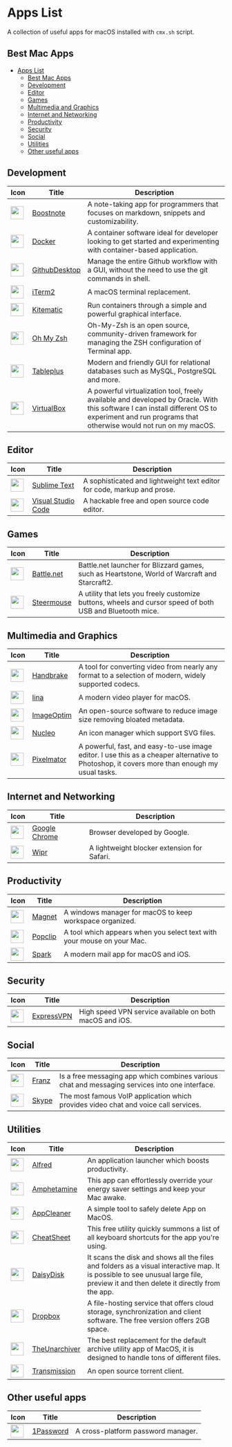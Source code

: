 # Apps List

A collection of useful apps for macOS installed with `cmx.sh` script.

## Best Mac Apps

- [Apps List](#apps-list)
  - [Best Mac Apps](#best-mac-apps)
  - [Development](#development)
  - [Editor](#editor)
  - [Games](#games)
  - [Multimedia and Graphics](#multimedia-and-graphics)
  - [Internet and Networking](#internet-and-networking)
  - [Productivity](#productivity)
  - [Security](#security)
  - [Social](#social)
  - [Utilities](#utilities)
  - [Other useful apps](#other-useful-apps)

## Development

| Icon                                                                                                                                    | Title                                       | Description                                                                                                                                                                                      |
| --------------------------------------------------------------------------------------------------------------------------------------- | ------------------------------------------- | ------------------------------------------------------------------------------------------------------------------------------------------------------------------------------------------------ |
| <img src="https://raw.githubusercontent.com/MarioCatuogno/Clean-MacOS-X/master/img/icon_boostnote.png" width="30" align="middle" />     | [Boostnote](https://boostnote.io)           | A note-taking app for programmers that focuses on markdown, snippets and customizability.                                                                                                        |
| <img src="https://raw.githubusercontent.com/MarioCatuogno/Clean-MacOS-X/master/img/icon_docker.png" width="30" align="middle" />        | [Docker](https://www.docker.com)            | A container software ideal for developer looking to get started and experimenting with container-based application.                                                                              |
| <img src="https://raw.githubusercontent.com/MarioCatuogno/Clean-MacOS-X/master/img/icon_githubdesktop.png" width="30" align="middle" /> | [GithubDesktop](https://desktop.github.com) | Manage the entire Github workflow with a GUI, without the need to use the git commands in shell.                                                                                                 |
| <img src="https://raw.githubusercontent.com/MarioCatuogno/Clean-MacOS-X/master/img/icon_iterm2.png" width="30" align="middle" />        | [iTerm2](https://www.iterm2.com)            | A macOS terminal replacement.                                                                                                                                                                    |
| <img src="https://raw.githubusercontent.com/MarioCatuogno/Clean-MacOS-X/master/img/icon_kitematic.png" width="30" align="middle" />     | [Kitematic](https://kitematic.com)          | Run containers through a simple and powerful graphical interface.                                                                                                                                |
| <img src="https://raw.githubusercontent.com/MarioCatuogno/Clean-macOS/master/img/icon_ohmyzsh.png" width="30" align="middle" />         | [Oh My Zsh](http://ohmyz.sh)                | Oh-My-Zsh is an open source, community-driven framework for managing the ZSH configuration of Terminal app.                                                                                      |
| <img src="https://raw.githubusercontent.com/MarioCatuogno/Clean-macOS/master/img/icon_tableplus.png" width="30" align="middle" />       | [Tableplus](https://tableplus.io)           | Modern and friendly GUI for relational databases such as MySQL, PostgreSQL and more.                                                                                                             |
| <img src="https://raw.githubusercontent.com/MarioCatuogno/Clean-MacOS-X/master/img/icon_virtualbox.png" width="30" align="middle"/>     | [VirtualBox](https://www.virtualbox.org)    | A powerful virtualization tool, freely available and developed by Oracle. With this software I can install different OS to experiment and run programs that otherwise would not run on my macOS. |

## Editor

| Icon                                                                                                                                  | Title                                               | Description                                                             |
| ------------------------------------------------------------------------------------------------------------------------------------- | --------------------------------------------------- | ----------------------------------------------------------------------- |
| <img src="https://raw.githubusercontent.com/MarioCatuogno/Clean-MacOS-X/master/img/icon_sublimetext.png" width="30" align="middle" /> | [Sublime Text](https://www.sublimetext.com)         | A sophisticated and lightweight text editor for code, markup and prose. |
| <img src="https://raw.githubusercontent.com/MarioCatuogno/Clean-MacOS-X/master/img/icon_vscode.png" width="30" align="middle" />      | [Visual Studio Code](https://code.visualstudio.com) | A hackable free and open source code editor.                            |

## Games

| Icon                                                                                                                               | Title                                            | Description                                                                                               |
| ---------------------------------------------------------------------------------------------------------------------------------- | ------------------------------------------------ | --------------------------------------------------------------------------------------------------------- |
| <img src="https://raw.githubusercontent.com/MarioCatuogno/Clean-macOS/master/img/icon_battlenet.png" width="30" align="middle" />  | [Battle.net](http://eu.battle.net/en/)           | Battle.net launcher for Blizzard games, such as Heartstone, World of Warcraft and Starcraft2.             |
| <img src="https://raw.githubusercontent.com/MarioCatuogno/Clean-macOS/master/img/icon_steermouse.png" width="30" align="middle" /> | [Steermouse](http://plentycom.jp/en/steermouse/) | A utility that lets you freely customize buttons, wheels and cursor speed of both USB and Bluetooth mice. |

## Multimedia and Graphics

| Icon                                                                                                                                 | Title                                        | Description                                                                                                                                  |
| ------------------------------------------------------------------------------------------------------------------------------------ | -------------------------------------------- | -------------------------------------------------------------------------------------------------------------------------------------------- |
| <img src="https://raw.githubusercontent.com/MarioCatuogno/Clean-MacOS-X/master/img/icon_handbrake.png" width="30" align="middle" />  | [Handbrake](https://handbrake.fr)            | A tool for converting video from nearly any format to a selection of modern, widely supported codecs.                                        |
| <img src="https://raw.githubusercontent.com/MarioCatuogno/Clean-MacOS-X/master/img/icon_iina.png" width="30" align="middle" />       | [Iina](https://lhc70000.github.io/iina/)     | A modern video player for macOS.                                                                                                             |
| <img src="https://raw.githubusercontent.com/MarioCatuogno/Clean-MacOS-X/master/img/icon_imageoptim.png" width="30" align="middle" /> | [ImageOptim](https://imageoptim.com/mac)     | An open-source software to reduce image size removing bloated metadata.                                                                      |
| <img src="https://raw.githubusercontent.com/MarioCatuogno/Clean-MacOS-X/master/img/icon_nucleo.png" width="30" align="middle" />     | [Nucleo](https://nucleoapp.com/application)  | An icon manager which support SVG files.                                                                                                     |
| <img src="https://raw.githubusercontent.com/MarioCatuogno/Clean-MacOS-X/master/img/icon_pixelmator.png" width="30" align="middle" /> | [Pixelmator](http://www.pixelmator.com/mac/) | A powerful, fast, and easy-to-use image editor. I use this as a cheaper alternative to Photoshop, it covers more than enough my usual tasks. |

## Internet and Networking

| Icon                                                                                                                             | Title                                                     | Description                                 |
| -------------------------------------------------------------------------------------------------------------------------------- | --------------------------------------------------------- | ------------------------------------------- |
| <img src="https://raw.githubusercontent.com/MarioCatuogno/Clean-MacOS-X/master/img/icon_chrome.png" width="30" align="middle" /> | [Google Chrome](https://www.google.com/chrome/)           | Browser developed by Google.                |
| <img src="https://raw.githubusercontent.com/MarioCatuogno/Clean-MacOS-X/master/img/icon_wipr.png" width="30" align="middle" />   | [Wipr](https://itunes.apple.com/it/app/wipr/id1320666476) | A lightweight blocker extension for Safari. |

## Productivity

| Icon                                                                                                                           | Title                                     | Description                                                            |
| ------------------------------------------------------------------------------------------------------------------------------ | ----------------------------------------- | ---------------------------------------------------------------------- |
| <img src="https://raw.githubusercontent.com/MarioCatuogno/Clean-macOS/master/img/icon_magnet.png" width="30" align="middle" /> | [Magnet](http://magnet.crowdcafe.com)     | A windows manager for macOS to keep workspace organized.               |
| <img src="https://raw.githubusercontent.com/MarioCatuogno/Clean-macOS/master/img/icon_magnet.png" width="30" align="middle" /> | [Popclip](https://pilotmoon.com/popclip/) | A tool which appears when you select text with your mouse on your Mac. |
| <img src="https://raw.githubusercontent.com/MarioCatuogno/Clean-macOS/master/img/icon_spark.png" width="30" align="middle" />  | [Spark](https://sparkmailapp.com/it)      | A modern mail app for macOS and iOS.                                   |

## Security

| Icon                                                                                                                               | Title                                    | Description                                             |
| ---------------------------------------------------------------------------------------------------------------------------------- | ---------------------------------------- | ------------------------------------------------------- |
| <img src="https://raw.githubusercontent.com/MarioCatuogno/Clean-macOS/master/img/icon_expressvpn.png" width="30" align="middle" /> | [ExpressVPN](https://www.expressvpn.com) | High speed VPN service available on both macOS and iOS. |

## Social

| Icon                                                                                                                          | Title                         | Description                                                                                    |
| ----------------------------------------------------------------------------------------------------------------------------- | ----------------------------- | ---------------------------------------------------------------------------------------------- |
| <img src="https://raw.githubusercontent.com/MarioCatuogno/Clean-macOS/master/img/icon_franz.png" width="30" align="middle" /> | [Franz](http://meetfranz.com) | Is a free messaging app which combines various chat and messaging services into one interface. |
| <img src="https://raw.githubusercontent.com/MarioCatuogno/Clean-macOS/master/img/icon_skype.png" width="30" align="middle" /> | [Skype](https://skype.com)    | The most famous VoIP application which provides video chat and voice call services.            |

## Utilities

| Icon                                                                                                                                    | Title                                                                        | Description                                                                                                                                                                       |
| --------------------------------------------------------------------------------------------------------------------------------------- | ---------------------------------------------------------------------------- | --------------------------------------------------------------------------------------------------------------------------------------------------------------------------------- |
| <img src="https://raw.githubusercontent.com/MarioCatuogno/Clean-MacOS-X/master/img/icon_alfred.png" width="30" align="middle" />        | [Alfred](https://www.alfredapp.com)                                          | An application launcher which boosts productivity.                                                                                                                                |
| <img src="https://raw.githubusercontent.com/MarioCatuogno/Clean-MacOS-X/master/img/icon_amphetamine.png" width="30" align="middle" />   | [Amphetamine](https://itunes.apple.com/it/app/amphetamine/id937984704?mt=12) | This app can effortlessly override your energy saver settings and keep your Mac awake.                                                                                            |
| <img src="https://raw.githubusercontent.com/MarioCatuogno/Clean-MacOS-X/master/img/icon_appcleaner.png" width="30" align="middle" />    | [AppCleaner](https://freemacsoft.net/appcleaner/)                            | A simple tool to safely delete App on MacOS.                                                                                                                                      |
| <img src="https://raw.githubusercontent.com/MarioCatuogno/Clean-macOS/master/img/icon_cheatsheet.png" width="30" align="middle" />      | [CheatSheet](https://www.mediaatelier.com/CheatSheet/)                       | This free utility quickly summons a list of all keyboard shortcuts for the app you're using.                                                                                      |
| <img src="https://raw.githubusercontent.com/MarioCatuogno/Clean-MacOS-X/master/img/icon_daisydisk.png" width="30" align="middle" />     | [DaisyDisk](https://daisydiskapp.com)                                        | It scans the disk and shows all the files and folders as a visual interactive map. It is possible to see unusual large file, preview it and then delete it directly from the app. |
| <img src="https://raw.githubusercontent.com/MarioCatuogno/Clean-MacOS-X/master/img/icon_dropbox.png" width="30" align="middle" />       | [Dropbox](https://www.dropbox.com)                                           | A file-hosting service that offers cloud storage, synchronization and client software. The free version offers 2GB space.                                                         |
| <img src="https://raw.githubusercontent.com/MarioCatuogno/Clean-MacOS-X/master/img/icon_theunarchiver.png" width="30" align="middle" /> | [TheUnarchiver](http://unarchiver.c3.cx/unarchiver)                          | The best replacement for the default archive utility app of MacOS, it is designed to handle tons of different files.                                                              |
| <img src="https://raw.githubusercontent.com/MarioCatuogno/Clean-MacOS-X/master/img/icon_transmission.png" width="30" align="middle" />  | [Transmission](https://www.transmissionbt.com)                               | An open source torrent client.                                                                                                                                                    |

## Other useful apps

| Icon                                                                                                                              | Title                              | Description                        |
| --------------------------------------------------------------------------------------------------------------------------------- | ---------------------------------- | ---------------------------------- |
| <img src="https://raw.githubusercontent.com/MarioCatuogno/Clean-macOS/master/img/icon_1password.png" width="30" align="middle" /> | [1Password](https://1password.com) | A cross-platform password manager. |
